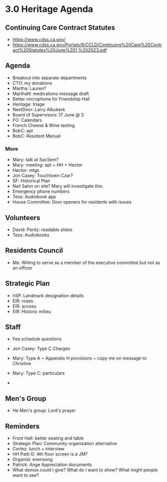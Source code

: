 # 3.0 Heritage Agenda

## Continuing Care Contract Statutes

* https://www.cdss.ca.gov/
* https://www.cdss.ca.gov/Portals/9/CCLD/Continuing%20Care%20Contract%20Statutes%20June%201,%202023.pdf

## Agenda

* Breakout into separate departments
* CTO: my donations
* Martha: Lauren?
* MarthaN: medications message draft
* Better microphone for Friendship Hall
* Heritage: triage
* NextDoor: Larry Albukerk
* Board of Supervisors: 17 June @ 3
* FO: Calendars
* French Cheese & Wine tasting
* BobC: apt
* BobC: Resident Manual

### More

* Mary: talk at SacSem?
* Mary: meeting: apt + HH + Hector
* Hector: mtgs
* Jon Casey: Touchtown Czar?
* SF: Historical Plan
* Nail Salon on site? Mary will investigate this.
* Emergency phone numbers
* Tess: Audiobook app
* House Committee: Door openers for residents with issues

## Volunteers

* David: Peritz: readable slides
* Tess: Audiobooks

## Residents Council

* Me: Willing to serve as a member of the executive committee but not as an officer

## Strategic Plan

* hSP: Landmark designation details
* EIR: roses
* EIR: access
* EIR: Historic milieu

## Staff

* Fee schedule questions
* Jon Casey: Type C Charges
* Mary: Type A ~ Appendix H provisions ~ copy me on message to Christine
* Mary: Type C: particulars

*
## Men's Group

* He Men's group: Lord's prayer

## Reminders

* Front Hall: better seating and table
* Strategic Plan: Community organization alternative
* Cortez: lunch + interview
* HH Patti G: 4th floor screen is a JM?
* Organist: evensong
* Patrick: Ange Appreciation documents
* What demos could I give? What do I want to show? What might people want to see?